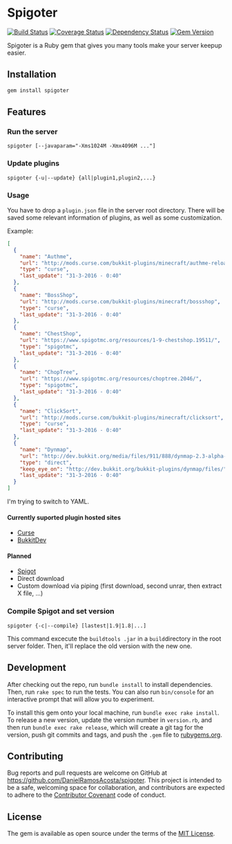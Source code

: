 # Spigoter

[![Build Status](https://travis-ci.org/DanielRamosAcosta/spigoter.svg?branch=master)](https://travis-ci.org/DanielRamosAcosta/spigoter) [![Coverage Status](https://coveralls.io/repos/github/DanielRamosAcosta/spigoter/badge.svg?branch=master)](https://coveralls.io/github/DanielRamosAcosta/spigoter?branch=master) [![Dependency Status](https://gemnasium.com/DanielRamosAcosta/spigoter.svg)](https://gemnasium.com/DanielRamosAcosta/spigoter) [![Gem Version](https://badge.fury.io/rb/spigoter.svg)](https://badge.fury.io/rb/spigoter)


Spigoter is a Ruby gem that gives you many tools make your server keepup easier.

## Installation

```ruby
gem install spigoter
```

## Features

### Run the server
    spigoter [--javaparam="-Xms1024M -Xmx4096M ..."]

### Update plugins
    spigoter {-u|--update} {all|plugin1,plugin2,...}

### Usage
You have to drop a `plugin.json` file in the server root directory. There will be saved some relevant information of plugins, as well as some customization.

Example:

```json
[
  {
    "name": "Authme",
    "url": "http://mods.curse.com/bukkit-plugins/minecraft/authme-reloaded",
    "type": "curse",
    "last_update": "31-3-2016 - 0:40"
  },
  {
    "name": "BossShop",
    "url": "http://mods.curse.com/bukkit-plugins/minecraft/bossshop",
    "type": "curse",
    "last_update": "31-3-2016 - 0:40"
  },
  {
    "name": "ChestShop",
    "url": "https://www.spigotmc.org/resources/1-9-chestshop.19511/",
    "type": "spigotmc",
    "last_update": "31-3-2016 - 0:40"
  },
  {
    "name": "ChopTree",
    "url": "https://www.spigotmc.org/resources/choptree.2046/",
    "type": "spigotmc",
    "last_update": "31-3-2016 - 0:40"
  },
  {
    "name": "ClickSort",
    "url": "http://mods.curse.com/bukkit-plugins/minecraft/clicksort",
    "type": "curse",
    "last_update": "31-3-2016 - 0:40"
  },
  {
    "name": "Dynmap",
    "url": "http://dev.bukkit.org/media/files/911/888/dynmap-2.3-alpha-1.jar",
    "type": "direct",
    "keep_eye_on": "http://dev.bukkit.org/bukkit-plugins/dynmap/files/",
    "last_update": "31-3-2016 - 0:40"
  }
]
```

I'm trying to switch to YAML.
#### Currently suported plugin hosted sites
* [Curse](http://mods.curse.com/bukkit-plugins/minecraft)
* [BukkitDev](http://dev.bukkit.org/)

#### Planned
* [Spigot](https://www.spigotmc.org/)
* Direct download
* Custom download via piping (first download, second unrar, then extract X file, ...)

### Compile Spigot and set version
    spigoter {-c|--compile} [lastest|1.9|1.8|...]

This command excecute the `buildtools .jar` in a `build`directory in the root server folder. Then, it'll replace the old version with the new one.

## Development

After checking out the repo, run `bundle install` to install dependencies. Then, run `rake spec` to run the tests. You can also run `bin/console` for an interactive prompt that will allow you to experiment.

To install this gem onto your local machine, run `bundle exec rake install`. To release a new version, update the version number in `version.rb`, and then run `bundle exec rake release`, which will create a git tag for the version, push git commits and tags, and push the `.gem` file to [rubygems.org](https://rubygems.org).

## Contributing

Bug reports and pull requests are welcome on GitHub at https://github.com/DanielRamosAcosta/spigoter. This project is intended to be a safe, welcoming space for collaboration, and contributors are expected to adhere to the [Contributor Covenant](http://contributor-covenant.org) code of conduct.


## License

The gem is available as open source under the terms of the [MIT License](http://opensource.org/licenses/MIT).

